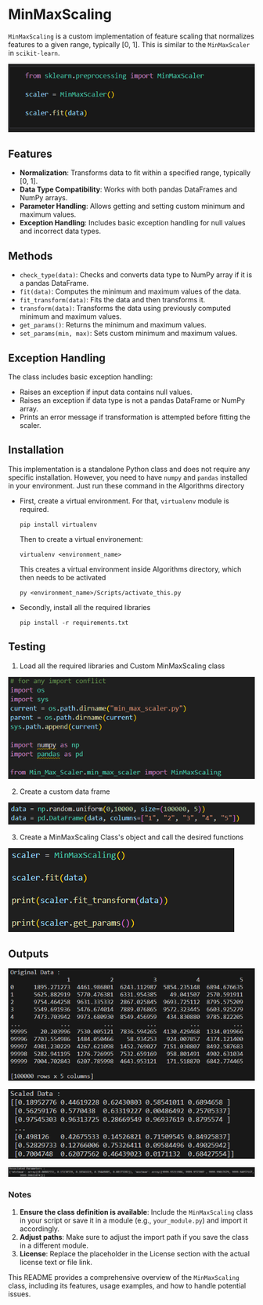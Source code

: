# MinMaxScaling

`MinMaxScaling` is a custom implementation of feature scaling that normalizes features to a given range, typically [0, 1]. This is similar to the `MinMaxScaler` in `scikit-learn`.

![Min Max Scaler Scikit-Learn Example](images/mm_scaler_scikit-learn_ex.png)

## Features

- **Normalization**: Transforms data to fit within a specified range, typically [0, 1].
- **Data Type Compatibility**: Works with both pandas DataFrames and NumPy arrays.
- **Parameter Handling**: Allows getting and setting custom minimum and maximum values.
- **Exception Handling**: Includes basic exception handling for null values and incorrect data types.

## Methods

- `check_type(data)`: Checks and converts data type to NumPy array if it is a pandas DataFrame.
- `fit(data)`: Computes the minimum and maximum values of the data.
- `fit_transform(data)`: Fits the data and then transforms it.
- `transform(data)`: Transforms the data using previously computed minimum and maximum values.
- `get_params()`: Returns the minimum and maximum values.
- `set_params(min, max)`: Sets custom minimum and maximum values.

## Exception Handling

The class includes basic exception handling:
- Raises an exception if input data contains null values.
- Raises an exception if data type is not a pandas DataFrame or NumPy array.
- Prints an error message if transformation is attempted before fitting the scaler.

## Installation

This implementation is a standalone Python class and does not require any specific installation. However, you need to have `numpy` and `pandas` installed in your environment.
Just run these command in the Algorithms directory
 - First, create a virtual environment. For that, ```virtualenv``` module is required.
   ```
   pip install virtualenv
   ```
   Then to create a virtual environement:
   ```
   virtualenv <environment_name>
   ```
   This creates a virtual environment inside Algorithms directory, which then needs to be activated
   ```
   py <environment_name>/Scripts/activate_this.py
   ```
 - Secondly, install all the required libraries
   ```
   pip install -r requirements.txt
   ```

## Testing

1. Load all the required libraries and Custom MinMaxScaling class

![Load required libraries and StandardScaling Class](images/testing_1.png)

2. Create a custom data frame 

![Create a custom dataframe](images/testing_2.png)

3. Create a MinMaxScaling Class's object and call the desired functions

![Creating object and calling functions](images/testing_3.png)

## Outputs

![Original Data](images/out_1.png)

![Scaled Data](images/out_2.png)

![Associated Parameters](images/out_3.png)

### Notes
1. **Ensure the class definition is available**: Include the `MinMaxScaling` class in your script or save it in a module (e.g., `your_module.py`) and import it accordingly.
2. **Adjust paths**: Make sure to adjust the import path if you save the class in a different module.
3. **License**: Replace the placeholder in the License section with the actual license text or file link.

This README provides a comprehensive overview of the `MinMaxScaling` class, including its features, usage examples, and how to handle potential issues.
